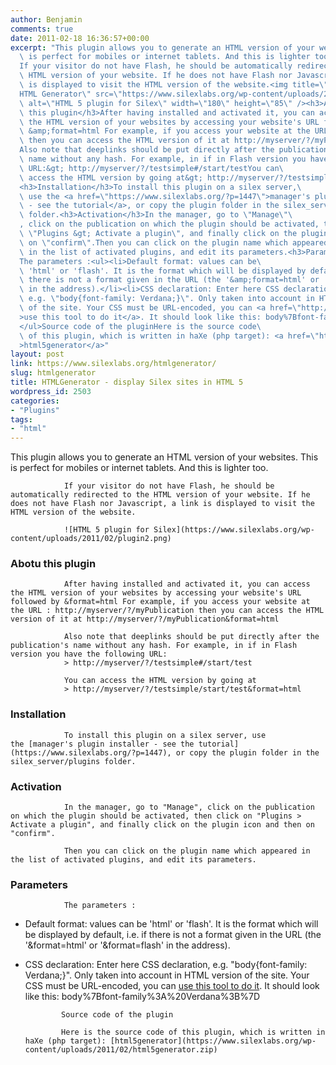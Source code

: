 ```yaml
---
author: Benjamin
comments: true
date: 2011-02-18 16:36:57+00:00
excerpt: "This plugin allows you to generate an HTML version of your websites. This\
  \ is perfect for mobiles or internet tablets. And this is lighter too.\
  If your visitor do not have Flash, he should be automatically redirected to the\
  \ HTML version of your website. If he does not have Flash nor Javascript, a link\
  \ is displayed to visit the HTML version of the website.<img title=\"\
  HTML Generator\" src=\"https://www.silexlabs.org/wp-content/uploads/2011/02/plugin2.png\"\
  \ alt=\"HTML 5 plugin for Silex\" width=\"180\" height=\"85\" /><h3>Abotu\
  \ this plugin</h3>After having installed and activated it, you can access\
  \ the HTML version of your websites by accessing your website's URL followed by\
  \ &amp;format=html For example, if you access your website at the URL : http://myserver/?/myPublication\
  \ then you can access the HTML version of it at http://myserver/?/myPublication&amp;format=html\
  Also note that deeplinks should be put directly after the publication's\
  \ name without any hash. For example, in if in Flash version you have the following\
  \ URL:&gt; http://myserver/?/testsimple#/start/testYou can\
  \ access the HTML version by going at&gt; http://myserver/?/testsimple/start/test&amp;format=html\
  <h3>Installation</h3>To install this plugin on a silex server,\
  \ use the <a href=\"https://www.silexlabs.org/?p=1447\">manager's plugin installer\
  \ - see the tutorial</a>, or copy the plugin folder in the silex_server/plugins\
  \ folder.<h3>Activation</h3>In the manager, go to \"Manage\"\
  , click on the publication on which the plugin should be activated, then click on\
  \ \"Plugins &gt; Activate a plugin\", and finally click on the plugin icon and then\
  \ on \"confirm\".Then you can click on the plugin name which appeared\
  \ in the list of activated plugins, and edit its parameters.<h3>Parameters</h3>\
  The parameters :<ul><li>Default format: values can be\
  \ 'html' or 'flash'. It is the format which will be displayed by default, i.e. if\
  \ there is not a format given in the URL (the '&amp;format=html' or '&amp;format=flash'\
  \ in the address).</li><li>CSS declaration: Enter here CSS declaration,\
  \ e.g. \"body{font-family: Verdana;}\". Only taken into account in HTML version\
  \ of the site. Your CSS must be URL-encoded, you can <a href=\"http://www.albionresearch.com/misc/urlencode.php\"\
  >use this tool to do it</a>. It should look like this: body%7Bfont-family%3A%20Verdana%3B%7D</li>\
  </ul>Source code of the pluginHere is the source code\
  \ of this plugin, which is written in haXe (php target): <a href=\"https://www.silexlabs.org/wp-content/uploads/2011/02/html5generator.zip\"\
  >html5generator</a>"
layout: post
link: https://www.silexlabs.org/htmlgenerator/
slug: htmlgenerator
title: HTMLGenerator - display Silex sites in HTML 5
wordpress_id: 2503
categories:
- "Plugins"
tags:
- "html"
---
```


This plugin allows you to generate an HTML version of your websites. This is perfect for mobiles or internet tablets. And this is lighter too.

				If your visitor do not have Flash, he should be automatically redirected to the HTML version of your website. If he does not have Flash nor Javascript, a link is displayed to visit the HTML version of the website.

				![HTML 5 plugin for Silex](https://www.silexlabs.org/wp-content/uploads/2011/02/plugin2.png)


### Abotu this plugin


				After having installed and activated it, you can access the HTML version of your websites by accessing your website's URL followed by &format=html For example, if you access your website at the URL : http://myserver/?/myPublication then you can access the HTML version of it at http://myserver/?/myPublication&format=html

				Also note that deeplinks should be put directly after the publication's name without any hash. For example, in if in Flash version you have the following URL:
				> http://myserver/?/testsimple#/start/test

				You can access the HTML version by going at
				> http://myserver/?/testsimple/start/test&format=html


### Installation


				To install this plugin on a silex server, use the [manager's plugin installer - see the tutorial](https://www.silexlabs.org/?p=1447), or copy the plugin folder in the silex_server/plugins folder.


### Activation


				In the manager, go to "Manage", click on the publication on which the plugin should be activated, then click on "Plugins > Activate a plugin", and finally click on the plugin icon and then on "confirm".

				Then you can click on the plugin name which appeared in the list of activated plugins, and edit its parameters.


### Parameters


				The parameters :




  * Default format: values can be 'html' or 'flash'. It is the format which will be displayed by default, i.e. if there is not a format given in the URL (the '&format=html' or '&format=flash' in the address).


  * CSS declaration: Enter here CSS declaration, e.g. "body{font-family: Verdana;}". Only taken into account in HTML version of the site. Your CSS must be URL-encoded, you can [use this tool to do it](http://www.albionresearch.com/misc/urlencode.php). It should look like this: body%7Bfont-family%3A%20Verdana%3B%7D


				Source code of the plugin

				Here is the source code of this plugin, which is written in haXe (php target): [html5generator](https://www.silexlabs.org/wp-content/uploads/2011/02/html5generator.zip)
